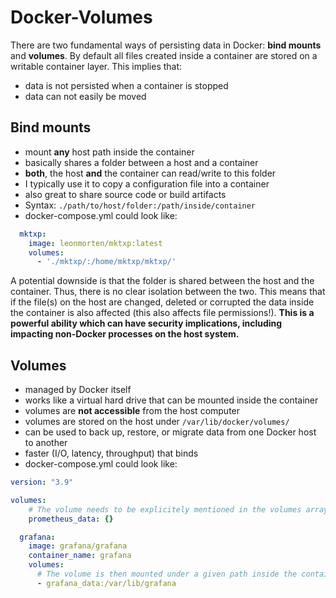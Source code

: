 # Docker-Volumes

There are two fundamental ways of persisting data in Docker: **bind mounts** and **volumes**. By default all files created inside a container are stored on a writable container layer. This implies that:

- data is not persisted when a container is stopped
- data can not easily be moved

## Bind mounts

- mount **any** host path inside the container
- basically shares a folder between a host and a container
- **both**, the host **and** the container can read/write to this folder
- I typically use it to copy a configuration file into a container
- also great to share source code or build artifacts
- Syntax: `./path/to/host/folder:/path/inside/container`
- docker-compose.yml could look like:

```yaml
  mktxp:
    image: leonmorten/mktxp:latest
    volumes:
      - './mktxp/:/home/mktxp/mktxp/'
```

A potential downside is that the folder is shared between the host and the container. Thus, there is no clear isolation between the two. This means that if the file(s) on the host are changed, deleted or corrupted the data inside the container is also affected (this also affects file permissions!). **This is a powerful ability which can have security implications, including impacting non-Docker processes on the host system.**

## Volumes

- managed by Docker itself
- works like a virtual hard drive that can be mounted inside the container
- volumes are **not accessible** from the host computer
- volumes are stored on the host under `/var/lib/docker/volumes/`
- can be used to back up, restore, or migrate data from one Docker host to another
- faster (I/O, latency, throughput) that binds
- docker-compose.yml could look like:

``` yaml
version: "3.9"

volumes:
	# The volume needs to be explicitely mentioned in the volumes array
    prometheus_data: {}

  grafana:
    image: grafana/grafana
    container_name: grafana
    volumes:
      # The volume is then mounted under a given path inside the container
      - grafana_data:/var/lib/grafana
```

